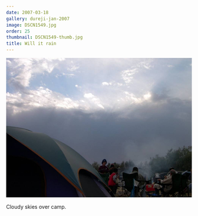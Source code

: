 ```yaml
---
date: 2007-03-18
gallery: dureji-jan-2007
image: DSCN1549.jpg
order: 25
thumbnail: DSCN1549-thumb.jpg
title: Will it rain
---
```


![Will it rain](./DSCN1549.jpg)

Cloudy skies over camp.